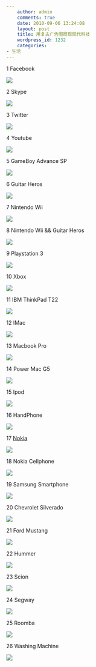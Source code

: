 ```yaml
---
    author: admin
    comments: true
    date: 2010-09-06 13:24:08
    layout: post
    title: 用复古广告图展现现代科技
    wordpress_id: 1232
    categories:
- 生活
---
```


1 Facebook

![](http://media02.hongkiat.com/vintage-ads-modern-technologies/facebook.jpg)

2 Skype

![](http://media02.hongkiat.com/vintage-ads-modern-technologies/skype.jpg)

3 Twitter

![](http://media02.hongkiat.com/vintage-ads-modern-technologies/twitter.jpg)

4 Youtube

![](http://media02.hongkiat.com/vintage-ads-modern-technologies/youtube.jpg)

5 GameBoy Advance SP

![](http://media02.hongkiat.com/vintage-ads-modern-technologies/gameboy-advance-sp.jpg)

6 Guitar Heros

![](http://media02.hongkiat.com/vintage-ads-modern-technologies/guitar-hero.jpg)

7 Nintendo Wii

![](http://media02.hongkiat.com/vintage-ads-modern-technologies/nintendo-wii.jpg)

8 Nintendo Wii && Guitar Heros

![](http://media02.hongkiat.com/vintage-ads-modern-technologies/nintendo-wii-and-guitar-hero.jpg)

9 Playstation 3

![](http://media02.hongkiat.com/vintage-ads-modern-technologies/playstation-3.jpg)

10 Xbox

![](http://media02.hongkiat.com/vintage-ads-modern-technologies/xbox.jpg)

11 IBM ThinkPad T22

![](http://media02.hongkiat.com/vintage-ads-modern-technologies/ibm-thinkpad-t22.jpg)

12 IMac

![](http://media02.hongkiat.com/vintage-ads-modern-technologies/imac.jpg)

13 Macbook  Pro

![](http://media02.hongkiat.com/vintage-ads-modern-technologies/macbook-pro.jpg)

14 Power Mac  G5

![](http://media02.hongkiat.com/vintage-ads-modern-technologies/power-mac-g5.jpg)

15 Ipod

![](http://media02.hongkiat.com/vintage-ads-modern-technologies/ipod.jpg)

16 HandPhone

![](http://media02.hongkiat.com/vintage-ads-modern-technologies/handphone.jpg)

17 [Nokia](http://www.holaba.com.cn/nokia/mobile-phones)

![](http://media02.hongkiat.com/vintage-ads-modern-technologies/nokia.jpg)

18 Nokia Cellphone

![](http://media02.hongkiat.com/vintage-ads-modern-technologies/nokia-cellphone.jpg)

19 Samsung Smartphone

![](http://media02.hongkiat.com/vintage-ads-modern-technologies/samsung-smartphone.jpg)

20 Chevrolet Silverado

![](http://media02.hongkiat.com/vintage-ads-modern-technologies/chevrolet-silverado.jpg)

21 Ford Mustang

![](http://media02.hongkiat.com/vintage-ads-modern-technologies/ford-mustang.jpg)

22 Hummer

![](http://media02.hongkiat.com/vintage-ads-modern-technologies/hummer.jpg)

23 Scion

![](http://media02.hongkiat.com/vintage-ads-modern-technologies/scion.jpg)

24 Segway

![](http://media02.hongkiat.com/vintage-ads-modern-technologies/segway.jpg)

25 Roomba

![](http://media02.hongkiat.com/vintage-ads-modern-technologies/roomba.jpg)

26 Washing Machine

![](http://media02.hongkiat.com/vintage-ads-modern-technologies/washing-machine.jpg)

